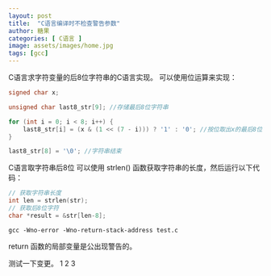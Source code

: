 ```yaml
---
layout: post
title:  "C语言编译时不检查警告参数"
author: 糖果
categories: [ C语言 ]
image: assets/images/home.jpg
tags: [gcc]
---
```



C语言求字符变量的后8位字符串的C语言实现。 可以使用位运算来实现：

```c
signed char x;

unsigned char last8_str[9]; //存储最后8位字符串 

for (int i = 0; i < 8; i++) {
    last8_str[i] = (x & (1 << (7 - i))) ? '1' : '0'; //按位取出x的最后8位 
} 

last8_str[8] = '\0'; //字符串结束
```



C语言取字符串后8位 可以使用 strlen() 函数获取字符串的长度，然后运行以下代码：

```c
// 获取字符串长度
int len = strlen(str);
// 获取后8位字符
char *result = &str[len-8];

```


```
gcc -Wno-error -Wno-return-stack-address test.c
```



 return 函数的局部变量是公出现警告的。 


测试一下变更。 
1
2
3
